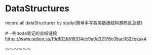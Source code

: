 # DataStructures
record all dataStructures by study(简单手写各类数据结构源码且总结)


#一些node笔记的总结链接
https://www.notion.so/f9df02b818374de9a0d32176c05ac032?pvs=4

～～～～～～
